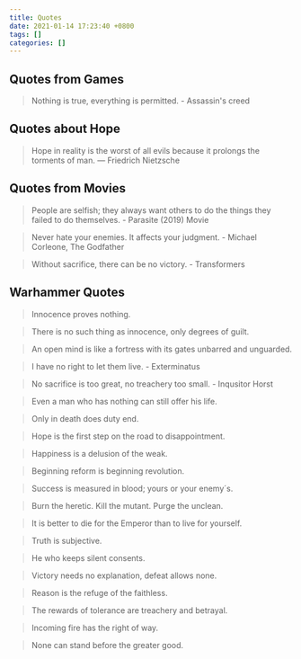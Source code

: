 ```yaml
---
title: Quotes
date: 2021-01-14 17:23:40 +0800
tags: []
categories: []
---
```


## Quotes from Games

> Nothing is true, everything is permitted. - Assassin's creed

## Quotes about Hope

> Hope in reality is the worst of all evils because it prolongs the torments of man.
> ― Friedrich Nietzsche

## Quotes from Movies

> People are selfish; they always want others to do the things they failed to do themselves. - Parasite (2019) Movie

> Never hate your enemies. It affects your judgment. - Michael Corleone, The Godfather

> Without sacrifice, there can be no victory. - Transformers

## Warhammer Quotes

> Innocence proves nothing.

> There is no such thing as innocence, only degrees of guilt.

> An open mind is like a fortress with its gates unbarred and unguarded.

> I have no right to let them live. - Exterminatus

> No sacrifice is too great, no treachery too small. - Inqusitor Horst

> Even a man who has nothing can still offer his life.

> Only in death does duty end.

> Hope is the first step on the road to disappointment.

> Happiness is a delusion of the weak.

> Beginning reform is beginning revolution.

> Success is measured in blood; yours or your enemy´s.

> Burn the heretic. Kill the mutant. Purge the unclean.

> It is better to die for the Emperor than to live for yourself.

> Truth is subjective.

> He who keeps silent consents.

> Victory needs no explanation, defeat allows none.

> Reason is the refuge of the faithless.

> The rewards of tolerance are treachery and betrayal.

> Incoming fire has the right of way.

> None can stand before the greater good.
